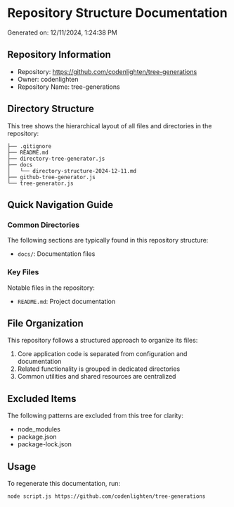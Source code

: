 # Repository Structure Documentation
Generated on: 12/11/2024, 1:24:38 PM

## Repository Information
- Repository: https://github.com/codenlighten/tree-generations
- Owner: codenlighten
- Repository Name: tree-generations

## Directory Structure
This tree shows the hierarchical layout of all files and directories in the repository:

```
├── .gitignore
├── README.md
├── directory-tree-generator.js
├── docs
│   └── directory-structure-2024-12-11.md
├── github-tree-generator.js
└── tree-generator.js

```

## Quick Navigation Guide

### Common Directories
The following sections are typically found in this repository structure:







- `docs/`: Documentation files


### Key Files
Notable files in the repository:
- `README.md`: Project documentation





## File Organization

This repository follows a structured approach to organize its files:
1. Core application code is separated from configuration and documentation
2. Related functionality is grouped in dedicated directories
3. Common utilities and shared resources are centralized

## Excluded Items
The following patterns are excluded from this tree for clarity:
- node_modules
- package.json
- package-lock.json

## Usage
To regenerate this documentation, run:
```bash
node script.js https://github.com/codenlighten/tree-generations
```
